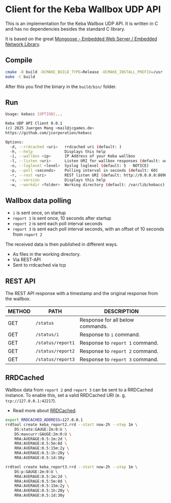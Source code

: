 # Client for the Keba Wallbox UDP API

This is an implementation for the Keba Wallbox UDP API. It is written in C and has no dependencies besides the standard C library.

It is based on the great [Mongoose - Embedded Web Server / Embedded Network Library](https://github.com/cesanta/mongoose).

## Compile

```sh
cmake -B build -DCMAKE_BUILD_TYPE=Release -DCMAKE_INSTALL_PREFIX=/usr .
make -C build
```

After this you find the binary in the `build/bin/` folder.

## Run

```sh
Usage: kebacc [OPTION]...

Keba UDP API Client 0.0.1
(c) 2025 Juergen Mang <mail@jcgames.de>
https://github.com/jcorporation/kebacc

Options:
  -d, --rrdcached <uri>   rrdcached uri (default: )
  -h, --help              Displays this help
  -i, --wallbox <ip>      IP Address of your Keba wallbox
  -l, --listen <uri>      Listen URI for wallbox responses (default: udp://0.0.0.0:7090)
  -o, --loglevel <level>  Syslog loglevel (default: 5 - NOTICE)
  -p, --poll <seconds>    Polling interval in seconds (default: 60)
  -r, --rest <uri>        REST listen URI (default: http://0.0.0.0:8090)
  -v, --version           Displays this help
  -w, --workdir <folder>  Working directory (default: /var/lib/kebacc)
```

## Wallbox data polling

- `i` is sent once, on startup
- `report 1` is sent once, 10 seconds after startup
- `report 2` is sent each poll interval seconds
- `report 3` is sent each poll interval seconds, with an offset of 10 seconds from `report 2`

The received data is then published in different ways.

- As files in the working directory.
- Via REST-API
- Sent to rrdcached via tcp

## REST API

The REST API response with a timestamp and the original response from the wallbox.

| METHOD | PATH | DESCRIPTION |
| ------ | ---- | ----------- |
| GET | `/status` | Response for all below commands. |
| GET | `/status/i` | Response to `i` command. |
| GET | `/status/report1` | Response to `report 1` command. |
| GET | `/status/report2` | Response to `report 2` command. |
| GET | `/status/report3` | Response to `report 3` command. |

## RRDCached

Wallbox data from `report 2` and `report 3` can be sent to a RRDCached instance. To enable this, set a valid RRDCached URI (e. g. `tcp://127.0.0.1:42217`).

- Read more about [RRDCached](https://oss.oetiker.ch/rrdtool/doc/rrdcached.en.html).

```sh
export RRDCACHED_ADDRESS=127.0.0.1
rrdtool create keba_report2.rrd --start now-2h --step 1m \
    DS:state:GAUGE:2m:0:U \
    DS:maxcurr:GAUGE:2m:0:U \
    RRA:AVERAGE:0.5:1m:2d \
    RRA:AVERAGE:0.5:5m:8d \
    RRA:AVERAGE:0.5:15m:2y \
    RRA:AVERAGE:0.5:1h:20y \
    RRA:AVERAGE:0.5:1d:30y

rrdtool create keba_report3.rrd --start now-2h --step 1m \
    DS:p:GAUGE:2m:0:U \
    RRA:AVERAGE:0.5:1m:2d \
    RRA:AVERAGE:0.5:5m:8d \
    RRA:AVERAGE:0.5:15m:2y \
    RRA:AVERAGE:0.5:1h:20y \
    RRA:AVERAGE:0.5:1d:30y
```
